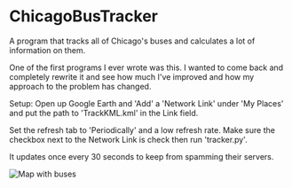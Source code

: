 # ChicagoBusTracker
A program that tracks all of Chicago's buses and calculates a lot of information on them.

One of the first programs I ever wrote was this. I wanted to come back and completely rewrite it and see how much I've improved and how my approach to the problem has changed.

Setup:
  Open up Google Earth and 'Add' a 'Network Link' under 'My Places' and put the path to 'TrackKML.kml' in the Link field.
  
Set the refresh tab to 'Periodically' and a low refresh rate. Make sure the checkbox next to the Network Link is check then run 'tracker.py'.

It updates once every 30 seconds to keep from spamming their servers.

![Map with buses](http://i.imgur.com/3LBFRA4.jpg)
